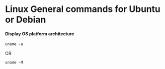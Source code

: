 # Linux General commands for Ubuntu or Debian

#### Display OS platform architecture
```
uname -a 
```
OR
```
uname -M
```
